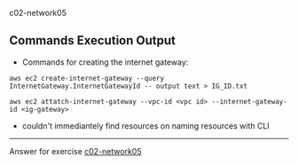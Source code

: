  c02-network05

## Commands Execution Output

- Commands for creating the internet gateway:
```
aws ec2 create-internet-gateway --query InternetGateway.InternetGatewayId -- output text > IG_ID.txt

aws ec2 attatch-internet-gateway --vpc-id <vpc id> --internet-gateway-id <ig-gateway>
```

- couldn't immediantely find resources on naming resources with CLI 


<!-- Don't change anything below this point-->
***
Answer for exercise [c02-network05](https://github.com/devopsacademyau/academy/blob/893381c6f0b69434d9e8597d3d4b1c17f9bc1371/classes/02class/exercises/c02-network05/README.md)